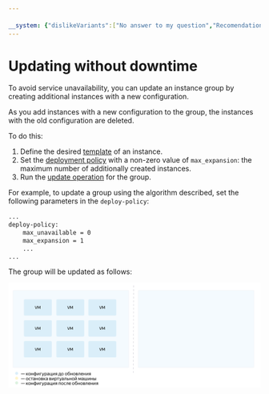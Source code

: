```yaml
---

__system: {"dislikeVariants":["No answer to my question","Recomendations didn't help","The content doesn't match title","Other"]}
---
```

# Updating without downtime

To avoid service unavailability, you can update an instance group by creating additional instances with a new configuration.

As you add instances with a new configuration to the group, the instances with the old configuration are deleted.

To do this:

1. Define the desired [template](../../../concepts/instance-groups/instance-template.md) of an instance.
1. Set the [deployment policy](../../../concepts/instance-groups/policies/deploy-policy.md) with a non-zero value of `max_expansion`: the maximum number of additionally created instances.
1. Run the [update operation](../../../operations/instance-groups/update.md) for the group.

For example, to update a group using the algorithm described, set the following parameters in the `deploy-policy`:

```
...
deploy-policy:
    max_unavailable = 0
    max_expansion = 1
    ...
...
```

The group will be updated as follows:

![Blue-green deployment](../../../../_assets/instance-groups/blue-green.gif "Zero-downtime deployment")

